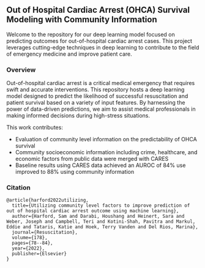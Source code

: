 <!-- Improved compatibility of back to top link: See: https://github.com/othneildrew/Best-README-Template/pull/73 -->
<a name="readme-top"></a>
<!--
*** Thanks for checking out the Best-README-Template. If you have a suggestion
*** that would make this better, please fork the repo and create a pull request
*** or simply open an issue with the tag "enhancement".
*** Don't forget to give the project a star!
*** Thanks again! Now go create something AMAZING! :D
-->



<!-- PROJECT SHIELDS -->
<!--
*** I'm using markdown "reference style" links for readability.
*** Reference links are enclosed in brackets [ ] instead of parentheses ( ).
*** See the bottom of this document for the declaration of the reference variables
*** for contributors-url, forks-url, etc. This is an optional, concise syntax you may use.
*** https://www.markdownguide.org/basic-syntax/#reference-style-links
-->



<!-- PROJECT LOGO -->



<!-- Introduction -->
## Out of Hospital Cardiac Arrest (OHCA) Survival Modeling with Community Information

Welcome to the repository for our deep learning model focused on predicting outcomes for out-of-hospital cardiac arrest cases. This project leverages cutting-edge techniques in deep learning to contribute to the field of emergency medicine and improve patient care.


### Overview
Out-of-hospital cardiac arrest is a critical medical emergency that requires swift and accurate interventions. This repository hosts a deep learning model designed to predict the likelihood of successful resuscitation and patient survival based on a variety of input features. By harnessing the power of data-driven predictions, we aim to assist medical professionals in making informed decisions during high-stress situations.

This work contributes:
* Evaluation of community level information on the predictability of OHCA survival
* Community socioeconomic information including crime, healthcare, and economic factors from public data were merged with CARES
* Baseline results using CARES data achieved an AUROC of 84% use improved to 88% using community information


<!-- 
## Model Training

This is an example of how you may give instructions on setting up your project locally.
To get a local copy up and running follow these simple example steps.

### Grid Search

This is an example of how to list things you need to use the software and how to install them.
* npm
  ```sh
  npm install npm@latest -g
  ```

### Evaluation
 -->

### Citation
```
@article{harford2022utilizing,
  title={Utilizing community level factors to improve prediction of out of hospital cardiac arrest outcome using machine learning},
  author={Harford, Sam and Darabi, Houshang and Heinert, Sara and Weber, Joseph and Campbell, Teri and Kotini-Shah, Pavitra and Markul, Eddie and Tataris, Katie and Hoek, Terry Vanden and Del Rios, Marina},
  journal={Resuscitation},
  volume={178},
  pages={78--84},
  year={2022},
  publisher={Elsevier}
}
```

